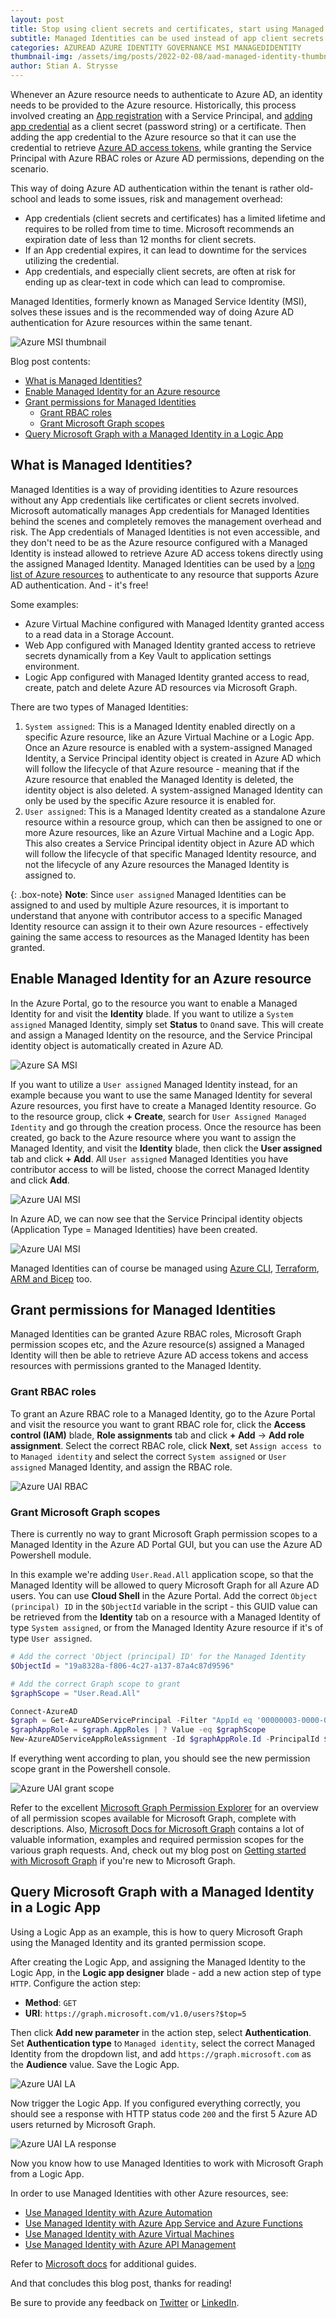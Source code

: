 ```yaml
---
layout: post
title: Stop using client secrets and certificates, start using Managed Identities
subtitle: Managed Identities can be used instead of app client secrets and certificates for Azure resources authenticating to Azure AD. Let's look at what a Managed Identity is and how to use it.
categories: AZUREAD AZURE IDENTITY GOVERNANCE MSI MANAGEDIDENTITY
thumbnail-img: /assets/img/posts/2022-02-08/aad-managed-identity-thumbnail.png
author: Stian A. Strysse
---
```


Whenever an Azure resource needs to authenticate to Azure AD, an identity needs to be provided to the Azure resource. Historically, this process involved creating an [App registration](https://docs.microsoft.com/en-us/azure/active-directory/develop/app-objects-and-service-principals#application-object) with a Service Principal, and [adding app credential](https://docs.microsoft.com/en-us/azure/active-directory/develop/quickstart-register-app#add-credentials) as a client secret (password string) or a certificate. Then adding the app credential to the Azure resource so that it can use the credential to retrieve [Azure AD access tokens](https://docs.microsoft.com/en-us/azure/active-directory/develop/access-tokens), while granting the Service Principal with Azure RBAC roles or Azure AD permissions, depending on the scenario.

This way of doing Azure AD authentication within the tenant is rather old-school and leads to some issues, risk and management overhead:

- App credentials (client secrets and certificates) has a limited lifetime and requires to be rolled from time to time. Microsoft recommends an expiration date of less than 12 months for client secrets.
- If an App credential expires, it can lead to downtime for the services utilizing the credential.
- App credentials, and especially client secrets, are often at risk for ending up as clear-text in code which can lead to compromise.

Managed Identities, formerly known as Managed Service Identity (MSI), solves these issues and is the recommended way of doing Azure AD authentication for Azure resources within the same tenant.

![Azure MSI thumbnail](/assets/img/posts/2022-02-08/aad-managed-identity-thumbnail.png)

Blog post contents:

- [What is Managed Identities?](#what-is-managed-identities)
- [Enable Managed Identity for an Azure resource](#enable-managed-identity-for-an-azure-resource)
- [Grant permissions for Managed Identities](#grant-permissions-for-managed-identities)
    - [Grant RBAC roles](#grant-rbac-roles)
    - [Grant Microsoft Graph scopes](#grant-microsoft-graph-scopes)
- [Query Microsoft Graph with a Managed Identity in a Logic App](#query-microsoft-graph-with-a-managed-identity-in-a-logic-app)


## What is Managed Identities?

Managed Identities is a way of providing identities to Azure resources without any App credentials like certificates or client secrets involved. Microsoft automatically manages App credentials for Managed Identities behind the scenes and completely removes the management overhead and risk. The App credentials of Managed Identities is not even accessible, and they don't need to be as the Azure resource configured with a Managed Identity is instead allowed to retrieve Azure AD access tokens directly using the assigned Managed Identity. Managed Identities can be used by a [long list of Azure resources](https://docs.microsoft.com/en-us/azure/active-directory/managed-identities-azure-resources/managed-identities-status) to authenticate to any resource that supports Azure AD authentication. And - it's free!

Some examples:

- Azure Virtual Machine configured with Managed Identity granted access to a read data in a Storage Account.
- Web App configured with Managed Identity granted access to retrieve secrets dynamically from a Key Vault to application settings environment.
- Logic App configured with Managed Identity granted access to read, create, patch and delete Azure AD resources via Microsoft Graph.

There are two types of Managed Identities:

1. `System assigned`: This is a Managed Identity enabled directly on a specific Azure resource, like an Azure Virtual Machine or a Logic App. Once an Azure resource is enabled with a system-assigned Managed Identity, a Service Principal identity object is created in Azure AD which will follow the lifecycle of that Azure resource - meaning that if the Azure resource that enabled the Managed Identity is deleted, the identity object is also deleted. A system-assigned Managed Identity can only be used by the specific Azure resource it is enabled for.
2. `User assigned`: This is a Managed Identity created as a standalone Azure resource within a resource group, which can then be assigned to one or more Azure resources, like an Azure Virtual Machine and a Logic App. This also creates a Service Principal identity object in Azure AD which will follow the lifecycle of that specific Managed Identity resource, and not the lifecycle of any Azure resources the Managed Identity is assigned to.

{: .box-note}
**Note**: Since `user assigned` Managed Identities can be assigned to and used by multiple Azure resources, it is important to understand that anyone with contributor access to a specific Managed Identity resource can assign it to their own Azure resources - effectively gaining the same access to resources as the Managed Identity has been granted.

## Enable Managed Identity for an Azure resource

In the Azure Portal, go to the resource you want to enable a Managed Identity for and visit the **Identity** blade. If you want to utilize a `System assigned` Managed Identity, simply set **Status** to `On`and save. This will create and assign a Managed Identity on the resource, and the Service Principal identity object is automatically created in Azure AD.

![Azure SA MSI](/assets/img/posts/2022-02-08/aad-sa-msi.png)

If you want to utilize a `User assigned` Managed Identity instead, for an example because you want to use the same Managed Identity for several Azure resources, you first have to create a Managed Identity resource. Go to the resource group, click **+ Create**, search for `User Assigned Managed Identity` and go through the creation process. Once the resource has been created, go back to the Azure resource where you want to assign the Managed Identity, and visit the **Identity** blade, then click the **User assigned** tab and click **+ Add**. All `User assigned` Managed Identities you have contributor access to will be listed, choose the correct Managed Identity and click **Add**.

![Azure UAI MSI](/assets/img/posts/2022-02-08/aad-uai-msi.png)

In Azure AD, we can now see that the Service Principal identity objects (Application Type = Managed Identities) have been created.

![Azure UAI MSI](/assets/img/posts/2022-02-08/aad-identities.png)

Managed Identities can of course be managed using [Azure CLI](https://docs.microsoft.com/en-us/azure/active-directory/managed-identities-azure-resources/qs-configure-cli-windows-vm#enable-system-assigned-managed-identity-on-an-existing-azure-vm), [Terraform](https://registry.terraform.io/providers/hashicorp/azurerm/latest/docs/resources/user_assigned_identity), [ARM and Bicep](https://docs.microsoft.com/en-us/azure/active-directory/managed-identities-azure-resources/qs-configure-template-windows-vm) too.

## Grant permissions for Managed Identities

Managed Identities can be granted Azure RBAC roles, Microsoft Graph permission scopes etc, and the Azure resource(s) assigned a Managed Identity will then be able to retrieve Azure AD access tokens and access resources with permissions granted to the Managed Identity.

### Grant RBAC roles

To grant an Azure RBAC role to a Managed Identity, go to the Azure Portal and visit the resource you want to grant RBAC role for, click the **Access control (IAM)** blade, **Role assignments** tab and click **+ Add** -> **Add role assignment**. Select the correct RBAC role, click **Next**, set `Assign access to` to `Managed identity` and select the correct `System assigned` or `User assigned` Managed Identity, and assign the RBAC role.

![Azure UAI RBAC](/assets/img/posts/2022-02-08/aad-uai-rbac.png)

### Grant Microsoft Graph scopes

There is currently no way to grant Microsoft Graph permission scopes to a Managed Identity in the Azure AD Portal GUI, but you can use the Azure AD Powershell module. 

In this example we're adding `User.Read.All` application scope, so that the Managed Identity will be allowed to query Microsoft Graph for all Azure AD users. You can use **Cloud Shell** in the Azure Portal. Add the correct `Object (principal) ID` in the `$ObjectId` variable in the script - this GUID value can be retrieved from the **Identity** tab on a resource with a Managed Identity of type `System assigned`, or from the Managed Identity Azure resource if it's of type `User assigned`.

```powershell
# Add the correct 'Object (principal) ID' for the Managed Identity
$ObjectId = "19a8328a-f806-4c27-a137-87a4c87d9596"

# Add the correct Graph scope to grant
$graphScope = "User.Read.All"

Connect-AzureAD
$graph = Get-AzureADServicePrincipal -Filter "AppId eq '00000003-0000-0000-c000-000000000000'" 
$graphAppRole = $graph.AppRoles | ? Value -eq $graphScope
New-AzureADServiceAppRoleAssignment -Id $graphAppRole.Id -PrincipalId $ObjectId -ResourceId $graph.ObjectId -ObjectID $ObjectID
```

If everything went according to plan, you should see the new permission scope grant in the Powershell console.

![Azure UAI grant scope](/assets/img/posts/2022-02-08/aad-uai-grantscope.png)

Refer to the excellent [Microsoft Graph Permission Explorer](https://graphpermissions.merill.net/index.html) for an overview of all permission scopes available for Microsoft Graph, complete with descriptions. Also, [Microsoft Docs for Microsoft Graph](https://docs.microsoft.com/en-us/graph/) contains a lot of valuable information, examples and required permission scopes for the various graph requests. And, check out my blog post on [Getting started with Microsoft Graph](https://learningbydoing.cloud/blog/getting-started-with-microsoft-graph/) if you're new to Microsoft Graph.

## Query Microsoft Graph with a Managed Identity in a Logic App

Using a Logic App as an example, this is how to query Microsoft Graph using the Managed Identity and its granted permission scope.

After creating the Logic App, and assigning the Managed Identity to the Logic App, in the **Logic app designer** blade - add a new action step of type `HTTP`. Configure the action step:

- **Method**: `GET`
- **URI**: `https://graph.microsoft.com/v1.0/users?$top=5`

Then click **Add new parameter** in the action step, select **Authentication**. Set **Authentication type** to `Managed identity`, select the correct Managed Identity from the dropdown list, and add `https://graph.microsoft.com` as the **Audience** value. Save the Logic App.

![Azure UAI LA](/assets/img/posts/2022-02-08/la-graph-query.png)

Now trigger the Logic App. If you configured everything correctly, you should see a response with HTTP status code `200` and the first 5 Azure AD users returned by Microsoft Graph.

![Azure UAI LA response](/assets/img/posts/2022-02-08/la-graph-response.png)

Now you know how to use Managed Identities to work with Microsoft Graph from a Logic App. 

In order to use Managed Identities with other Azure resources, see:

- [Use Managed Identity with Azure Automation](https://docs.microsoft.com/en-us/azure/automation/automation-security-overview#managed-identities)
- [Use Managed Identity with Azure App Service and Azure Functions](https://docs.microsoft.com/en-us/azure/app-service/overview-managed-identity)
- [Use Managed Identity with Azure Virtual Machines](https://docs.microsoft.com/en-us/azure/active-directory/managed-identities-azure-resources/how-managed-identities-work-vm)
- [Use Managed Identity with Azure API Management](https://docs.microsoft.com/en-us/azure/api-management/api-management-howto-use-managed-service-identity)

Refer to [Microsoft docs](https://docs.microsoft.com/en-us/azure/active-directory/managed-identities-azure-resources/managed-identities-status) for additional guides.

And that concludes this blog post, thanks for reading!

Be sure to provide any feedback on [Twitter](https://twitter.com/stianstrysse/status/1482325535703379969) or [LinkedIn](https://www.linkedin.com/posts/stianstrysse_control-access-to-azure-storage-blobs-with-activity-6888090844876832768-mxFq).
